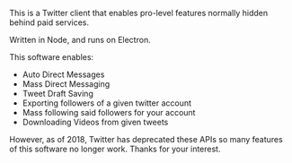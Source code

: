 This is a Twitter client that enables pro-level features normally hidden behind paid services. 

Written in Node, and runs on Electron.

This software enables:
- Auto Direct Messages 
- Mass Direct Messaging
- Tweet Draft Saving 
- Exporting followers of a given twitter account 
- Mass following said followers for your account
- Downloading Videos from given tweets

However, as of 2018, Twitter has deprecated these APIs so many features of this software no longer work.
Thanks for your interest.
